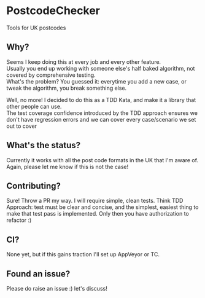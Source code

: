# PostcodeChecker
Tools for UK postcodes

## Why?
Seems I keep doing this at every job and every other feature.  
Usually you end up working with someone else's half baked algorithm, not covered by comprehensive testing.  
What's the problem? You guessed it: everytime you add a new case, or tweak the algorithm, you break something else.  

Well, no more! I decided to do this as a TDD Kata, and make it a library that other people can use.  
The test coverage confidence introduced by the TDD approach ensures we don't have regression errors and we can cover every case/scenario we set out to cover

## What's the status?
Currently it works with all the post code formats in the UK that I'm aware of.  
Again, please let me know if this is not the case!

## Contributing?
Sure! Throw a PR my way.
I will require simple, clean tests. Think TDD Approach: test must be clear and concise, and the simplest, easiest thing to make that test pass is implemented.
Only then you have authorization to refactor :)

## CI?
None yet, but if this gains traction I'll set up AppVeyor or TC.

## Found an issue?
Please do raise an issue :) let's discuss!
